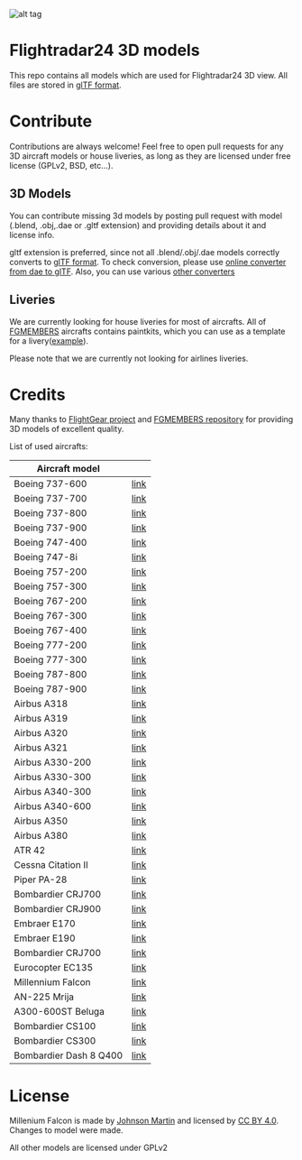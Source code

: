 ![alt tag](https://www.flightradar24.com/blog/wp-content/uploads/2016/03/3DView-AirbusA380.jpg)

# Flightradar24 3D models

This repo contains all models which are used for Flightradar24 3D view. All files are stored in [glTF format](https://github.com/KhronosGroup/glTF).

# Contribute

Contributions are always welcome!  Feel free to open pull requests for any 3D aircraft models or house liveries, as long as they are licensed under free license (GPLv2, BSD, etc...). 

## 3D Models
You can contribute missing 3d models by posting pull request with model (.blend, .obj,.dae or .gltf extension) and providing details about it and license info.

gltf extension is preferred, since not all .blend/.obj/.dae models correctly converts to [glTF format](https://github.com/KhronosGroup/glTF). To check conversion, please use [online converter from dae to glTF](https://cesiumjs.org/convertmodel.html). Also, you can use various [other converters](https://github.com/KhronosGroup/glTF#converters)

## Liveries
We are currently looking for house liveries for most of aircrafts. All of [FGMEMBERS](https://github.com/FGMEMBERS) aircrafts  contains paintkits, which you can use as a template for a livery([example](https://github.com/FGMEMBERS/737-800/tree/master/Paintkit)). 

Please note that we are currently not looking for airlines liveries.

# Credits
Many thanks to [FlightGear project](http://www.flightgear.org/) and  [FGMEMBERS repository](https://github.com/FGMEMBERS) 
for providing 3D models of excellent quality.

List of used aircrafts: 


| Aircraft model            |                                                 |
| -------------             |:-------------:                                  |
| Boeing 737-600            | [link](https://github.com/FGMEMBERS/737NG)      |
| Boeing 737-700            | [link](https://github.com/FGMEMBERS/737NG)      |
| Boeing 737-800            | [link](https://github.com/FGMEMBERS/737-800)    |
| Boeing 737-900            | [link](https://github.com/FGMEMBERS/737NG)      |
| Boeing 747-400            | [link](https://github.com/FGMEMBERS/747-400)    |
| Boeing 747-8i             | [link](https://github.com/FGMEMBERS/747-8i)     |
| Boeing 757-200            | [link](https://github.com/FGMEMBERS/757-200)    |
| Boeing 757-300            | [link](https://github.com/FGMEMBERS/757-200)    |
| Boeing 767-200            | [link](https://github.com/FGMEMBERS/767)        |
| Boeing 767-300            | [link](https://github.com/FGMEMBERS/767-300)    |
| Boeing 767-400            | [link](https://github.com/FGMEMBERS/767)        |
| Boeing 777-200            | [link](https://github.com/FGMEMBERS/777)        |
| Boeing 777-300            | [link](https://github.com/FGMEMBERS/777)        |
| Boeing 787-800            | [link](https://github.com/FGMEMBERS/787-8)      |
| Boeing 787-900            | [link](https://github.com/FGMEMBERS/787-9)      |
| Airbus A318               | [link](https://github.com/FGMEMBERS/A320-family)|
| Airbus A319               | [link](https://github.com/FGMEMBERS/A320-family)|
| Airbus A320               | [link](https://github.com/FGMEMBERS/A320-family)|
| Airbus A321               | [link](https://github.com/FGMEMBERS/A320-family)|
| Airbus A330-200           | [link](https://github.com/FGMEMBERS/A330-200)   |
| Airbus A330-300           | [link](https://github.com/FGMEMBERS/A330-300)   |
| Airbus A340-300           | [link](https://github.com/FGMEMBERS/A340-313X)  |
| Airbus A340-600           | [link](https://github.com/FGMEMBERS/A340-600HGW)|
| Airbus A350               | [link](https://github.com/FGMEMBERS/A350XWB)    |
| Airbus A380               | [link](https://github.com/FGMEMBERS/A380-omega) |
| ATR 42                    | [link](https://github.com/FGMEMBERS/ATR-42-500) |
| Cessna Citation II        | [link](https://github.com/FGMEMBERS/Citation)   |
| Piper PA-28               | [link](https://github.com/FGMEMBERS/Piper-PA-28)|
| Bombardier CRJ700         | [link](https://github.com/FGMEMBERS/CRJ700-family)|
| Bombardier CRJ900         | [link](https://github.com/FGMEMBERS/CRJ700-family)|
| Embraer E170              | [link](https://github.com/FGMEMBERS/E-jet-family)|
| Embraer E190              | [link](https://github.com/FGMEMBERS/E-jet-family)|
| Bombardier CRJ700         | [link](https://github.com/FGMEMBERS/CRJ700-family)|
| Eurocopter EC135          | [link](https://github.com/FGMEMBERS/ec135)      |
| Millennium Falcon         | [link](https://sketchfab.com/models/bd3e54ac20ff4ade8ddd8043db75c1d1)|
| AN-225 Mrija              | [link](https://github.com/FGMEMBERS/AN-225-Mrija)|
| A300-600ST Beluga         | [link](https://github.com/FGMEMBERS/A300-600ST)|
| Bombardier CS100          | [link](https://github.com/FGMEMBERS/CSeries)|
| Bombardier CS300          | [link](https://github.com/FGMEMBERS/CSeries)|
| Bombardier Dash 8 Q400    | [link](https://github.com/FGMEMBERS/Q400)|

# License

Millenium Falcon is made by [Johnson Martin](https://sketchfab.com/Johnson-Martin) and licensed by [CC BY 4.0](http://creativecommons.org/licenses/by/4.0/). Changes to model were made.

All other models are licensed under GPLv2

